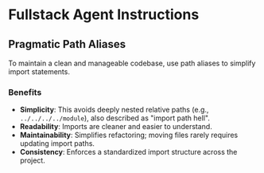 # Fullstack Agent Instructions

## Pragmatic Path Aliases

To maintain a clean and manageable codebase, use path aliases to simplify import statements.

### Benefits

- **Simplicity**: This avoids deeply nested relative paths (e.g., `../../../../module`), also described as "import path hell".
- **Readability**: Imports are cleaner and easier to understand.
- **Maintainability**: Simplifies refactoring; moving files rarely requires updating import paths.
- **Consistency**: Enforces a standardized import structure across the project.
